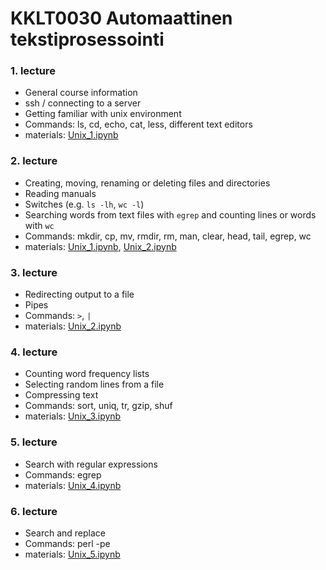 # KKLT0030 Automaattinen tekstiprosessointi

### 1. lecture
* General course information
* ssh / connecting to a server
* Getting familiar with unix environment
* Commands: ls, cd, echo, cat, less, different text editors
* materials: [Unix_1.ipynb](Unix_1.ipynb)

### 2. lecture
* Creating, moving, renaming or deleting files and directories
* Reading manuals
* Switches (e.g. `ls -lh`, `wc -l`)
* Searching words from text files with `egrep` and counting lines or words with `wc`
* Commands: mkdir, cp, mv, rmdir, rm, man, clear, head, tail, egrep, wc
* materials: [Unix_1.ipynb](Unix_1.ipynb), [Unix_2.ipynb](Unix_2.ipynb)

### 3. lecture
* Redirecting output to a file
* Pipes
* Commands: `>`, `|`
* materials: [Unix_2.ipynb](Unix_2.ipynb)

### 4. lecture
* Counting word frequency lists
* Selecting random lines from a file
* Compressing text
* Commands: sort, uniq, tr, gzip, shuf
* materials: [Unix_3.ipynb](Unix_3.ipynb)

### 5. lecture
* Search with regular expressions
* Commands: egrep
* materials: [Unix_4.ipynb](Unix_4.ipynb)

### 6. lecture
* Search and replace
* Commands: perl -pe
* materials: [Unix_5.ipynb](Unix_5.ipynb)
